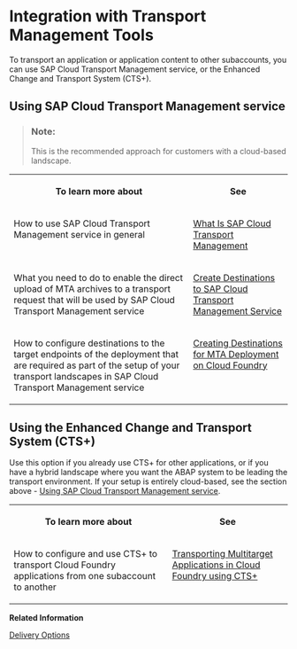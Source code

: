 <!-- loioc8bee32a24a7430c8d1803fbc95f855c -->

# Integration with Transport Management Tools

To transport an application or application content to other subaccounts, you can use SAP Cloud Transport Management service, or the Enhanced Change and Transport System \(CTS+\).



<a name="loioc8bee32a24a7430c8d1803fbc95f855c__section_cp1_fyy_pgc"/>

## Using SAP Cloud Transport Management service

> ### Note:  
> This is the recommended approach for customers with a cloud-based landscape.


<table>
<tr>
<th valign="top">

To learn more about

</th>
<th valign="top">

See

</th>
</tr>
<tr>
<td valign="top">

How to use SAP Cloud Transport Management service in general

</td>
<td valign="top">

[What Is SAP Cloud Transport Management](https://help.sap.com/docs/TRANSPORT_MANAGEMENT_SERVICE/7f7160ec0d8546c6b3eab72fb5ad6fd8/5fef9d6b1cb047b2b18d9eb57aa15352.html?locale=en-US) 

</td>
</tr>
<tr>
<td valign="top">

What you need to do to enable the direct upload of MTA archives to a transport request that will be used by SAP Cloud Transport Management service

</td>
<td valign="top">

[Create Destinations to SAP Cloud Transport Management Service](https://help.sap.com/docs/TRANSPORT_MANAGEMENT_SERVICE/7f7160ec0d8546c6b3eab72fb5ad6fd8/795f7337e5d943df98c961303b02678b.html?locale=en-US) 

</td>
</tr>
<tr>
<td valign="top">

How to configure destinations to the target endpoints of the deployment that are required as part of the setup of your transport landscapes in SAP Cloud Transport Management service

</td>
<td valign="top">

[Creating Destinations for MTA Deployment on Cloud Foundry](https://help.sap.com/docs/TRANSPORT_MANAGEMENT_SERVICE/7f7160ec0d8546c6b3eab72fb5ad6fd8/881d7520f6ff44e18a4ef4411cbdeed2.html?locale=en-US) 

</td>
</tr>
</table>



<a name="loioc8bee32a24a7430c8d1803fbc95f855c__section_rc1_b1z_pgc"/>

## Using the Enhanced Change and Transport System \(CTS+\)

Use this option if you already use CTS+ for other applications, or if you have a hybrid landscape where you want the ABAP system to be leading the transport environment. If your setup is entirely cloud-based, see the section above - [Using SAP Cloud Transport Management service](integration-with-transport-management-tools-c8bee32.md#loioc8bee32a24a7430c8d1803fbc95f855c__section_cp1_fyy_pgc).


<table>
<tr>
<th valign="top">

To learn more about

</th>
<th valign="top">

See

</th>
</tr>
<tr>
<td valign="top">

How to configure and use CTS+ to transport Cloud Foundry applications from one subaccount to another

</td>
<td valign="top">

[Transporting Multitarget Applications in Cloud Foundry using CTS+](transporting-multitarget-applications-in-cloud-foundry-using-cts-c9a4069.md) 

</td>
</tr>
</table>

**Related Information**  


[Delivery Options](https://help.sap.com/docs/btp/btp-admin-guide/delivering-applications?version=Cloud#delivery-options)

